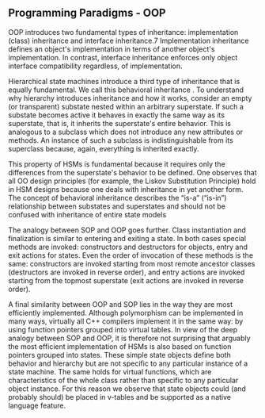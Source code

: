 ## Programming Paradigms - OOP ##

OOP introduces two fundamental types of inheritance: implementation (class) inheritance and
interface inheritance.7 Implementation inheritance defines an object's implementation in terms of
another object's implementation. In contrast, interface inheritance enforces only object interface
compatibility regardless, of implementation.

Hierarchical state machines introduce a third type of inheritance that is equally fundamental. We
call this behavioral inheritance . To understand why hierarchy introduces inheritance and how it
works, consider an empty (or transparent) substate nested within an arbitrary superstate. If such a
substate becomes active it behaves in exactly the same way as its superstate, that is, it inherits
the superstate's entire behavior. This is analogous to a subclass which does not introduce any new
attributes or methods. An instance of such a subclass is indistinguishable from its superclass
because, again, everything is inherited exactly.

This property of HSMs is fundamental because it requires only the differences from the superstate's
behavior to be defined. One observes that all OO design principles (for example, the Liskov
Substitution Principle) hold in HSM designs because one deals with inheritance in yet another form.
The concept of behavioral inheritance describes the “is-a” (“is-in”) relationship between substates
and superstates and should not be confused with inheritance of entire state models

The analogy between SOP and OOP goes further. Class instantiation and finalization is similar to
entering and exiting a state. In both cases special methods are invoked: constructors and destructors
for objects, entry and exit actions for states. Even the order of invocation of these methods is
the same: constructors are invoked starting from most remote ancestor classes (destructors are
invoked in reverse order), and entry actions are invoked starting from the topmost superstate (exit
actions are invoked in reverse order).

A final similarity between OOP and SOP lies in the way they are most efficiently implemented. Although polymorphism can be implemented in many ways, virtually all C++ compilers implement it in the same way: by using function pointers grouped into virtual tables. In view of the deep analogy between SOP and OOP, it is therefore not surprising that arguably the most efficient implementation of HSMs is also based on function pointers grouped into states. These simple state objects define both behavior and hierarchy but are not specific to any particular instance of a state machine. The same holds for virtual functions, which are characteristics of the whole class rather than specific to any particular object instance. For this reason we observe that state objects could (and probably should) be placed in v-tables and be supported as a native language feature.
